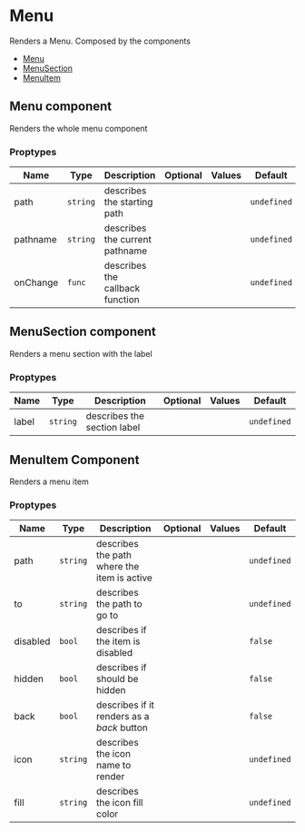 # Menu 

Renders a Menu. Composed by the components
  - [Menu](#menu-component)
  - [MenuSection](#menusection-component)
  - [MenuItem](#menuitem-component)


## Menu component 

Renders the whole menu component 

### Proptypes

|   Name   |   Type   |           Description           | Optional | Values |   Default   |
|----------|----------|---------------------------------|----------|--------|-------------|
| path     | `string` | describes the starting path     |          |        | `undefined` |
| pathname | `string` | describes the current pathname  |          |        | `undefined` |
| onChange | `func`   | describes the callback function |          |        | `undefined` |


## MenuSection component

Renders a menu section with the label

### Proptypes

|  Name |   Type   |         Description         | Optional | Values |   Default   |
|-------|----------|-----------------------------|----------|--------|-------------|
| label | `string` | describes the section label |          |        | `undefined` |

## MenuItem Component

Renders a menu item

### Proptypes

|   Name   |   Type   |                 Description                 | Optional | Values |   Default   |
|----------|----------|---------------------------------------------|----------|--------|-------------|
| path     | `string` | describes the path where the item is active |          |        | `undefined` |
| to       | `string` | describes the path to go to                 |          |        | `undefined` |
| disabled | `bool`   | describes if the item is disabled           |          |        | `false`     |
| hidden   | `bool`   | describes if should be hidden               |          |        | `false`     |
| back     | `bool`   | describes if it renders as a _back_ button  |          |        | `false`     |
| icon     | `string` | describes the icon name to render           |          |        | `undefined` |
| fill     | `string` | describes the icon fill color               |          |        | `undefined` |

